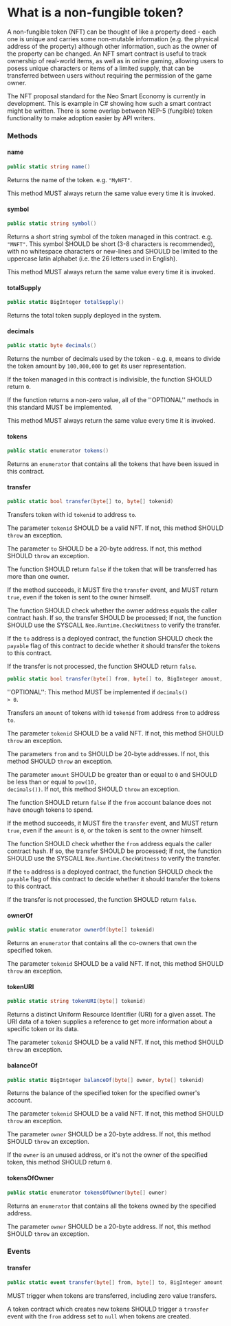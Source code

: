 

# What is a non-fungible token?

A non-fungible token (NFT) can be thought of like a property deed - each one is unique and carries some non-mutable information (e.g. the physical address of the property) although other information, such as the owner of the property can be changed. An NFT smart contract is useful to track ownership of real-world items, as well as in online gaming, allowing users to posess unique characters or items of a limited supply, that can be transferred between users without requiring the permission of the game owner.

The NFT proposal standard for the Neo Smart Economy is currently in development. This is example in C# showing how such a smart contract might be written. There is some overlap between NEP-5 (fungible) token functionality to make adoption easier by API writers.


### Methods

#### name

```csharp
public static string name()
```

Returns the name of the token. e.g. <code>"MyNFT"</code>. 

This method MUST always return the same value every time it is invoked. 

#### symbol

```csharp
public static string symbol()
```

Returns a short string symbol of the token managed in this contract. e.g. <code>"MNFT"</code>. This symbol SHOULD be short (3-8 characters is recommended), with no whitespace characters or new-lines and SHOULD be limited to the uppercase latin alphabet (i.e. the 26 letters used in English). 

This method MUST always return the same value every time it is invoked. 

#### totalSupply

```csharp
public static BigInteger totalSupply()
```

Returns the total token supply deployed in the system.

#### decimals

```csharp
public static byte decimals()
```

Returns the number of decimals used by the token - e.g. <code>8</code>, means to divide the token amount by <code>100,000,000</code> to get its user representation.

If the token managed in this contract is indivisible, the function SHOULD return <code>0</code>.

If the function returns a non-zero value, all of the ''OPTIONAL'' methods in this standard MUST be implemented.

This method MUST always return the same value every time it is invoked. 

#### tokens

```csharp
public static enumerator tokens()
```

Returns an <code>enumerator</code> that contains all the tokens that have been issued in this contract.

#### transfer

```csharp
public static bool transfer(byte[] to, byte[] tokenid)
```

Transfers token with id <code>tokenid</code> to address <code>to</code>.

The parameter <code>tokenid</code> SHOULD be a valid NFT. If not, this method SHOULD <code>throw</code> an exception.

The parameter <code>to</code> SHOULD be a 20-byte address. If not, this method SHOULD <code>throw</code> an exception.

The function SHOULD return <code>false</code> if the token that will be transferred has more than one owner.

If the method succeeds, it MUST fire the <code>transfer</code> event, and MUST return <code>true</code>, even if the token is sent to the owner himself.

The function SHOULD check whether the owner address equals the caller contract hash. If so, the transfer SHOULD be processed; If not, the function SHOULD use the SYSCALL <code>Neo.Runtime.CheckWitness</code> to verify the transfer.

If the <code>to</code> address is a deployed contract, the function SHOULD check the <code>payable</code> flag of this contract to decide whether it should transfer the tokens to this contract.

If the transfer is not processed, the function SHOULD return <code>false</code>.

```csharp
public static bool transfer(byte[] from, byte[] to, BigInteger amount, byte[] tokenid)
```

''OPTIONAL'': This method MUST be implemented if <code>decimals() > 0</code>.

Transfers an <code>amount</code> of tokens with id <code>tokenid</code> from address <code>from</code> to address <code>to</code>.

The parameter <code>tokenid</code> SHOULD be a valid NFT. If not, this method SHOULD <code>throw</code> an exception.

The parameters <code>from</code> and <code>to</code> SHOULD be 20-byte addresses. If not, this method SHOULD <code>throw</code> an exception.

The parameter <code>amount</code> SHOULD be greater than or equal to <code>0</code> and SHOULD be less than or equal to <code>pow(10, decimals())</code>. If not, this method SHOULD <code>throw</code> an exception.

The function SHOULD return <code>false</code> if the <code>from</code> account balance does not have enough tokens to spend.

If the method succeeds, it MUST fire the <code>transfer</code> event, and MUST return <code>true</code>, even if the <code>amount</code> is <code>0</code>, or the token is sent to the owner himself.

The function SHOULD check whether the <code>from</code> address equals the caller contract hash. If so, the transfer SHOULD be processed; If not, the function SHOULD use the SYSCALL <code>Neo.Runtime.CheckWitness</code> to verify the transfer.

If the <code>to</code> address is a deployed contract, the function SHOULD check the <code>payable</code> flag of this contract to decide whether it should transfer the tokens to this contract.

If the transfer is not processed, the function SHOULD return <code>false</code>.

#### ownerOf

```csharp
public static enumerator ownerOf(byte[] tokenid)
```

Returns an <code>enumerator</code> that contains all the co-owners that own the specified token.

The parameter <code>tokenid</code> SHOULD be a valid NFT. If not, this method SHOULD <code>throw</code> an exception.

#### tokenURI

```csharp
public static string tokenURI(byte[] tokenid)
```

Returns a distinct Uniform Resource Identifier (URI) for a given asset. The URI data of a token supplies a reference to get more information about a specific token or its data.

The parameter <code>tokenid</code> SHOULD be a valid NFT. If not, this method SHOULD <code>throw</code> an exception.

#### balanceOf

```csharp
public static BigInteger balanceOf(byte[] owner, byte[] tokenid)
```

Returns the balance of the specified token for the specified owner's account.

The parameter <code>tokenid</code> SHOULD be a valid NFT. If not, this method SHOULD <code>throw</code> an exception.

The parameter <code>owner</code> SHOULD be a 20-byte address. If not, this method SHOULD <code>throw</code> an exception.

If the <code>owner</code> is an unused address, or it's not the owner of the specified token, this method SHOULD return <code>0</code>.

#### tokensOfOwner

```csharp
public static enumerator tokensOfOwner(byte[] owner)
```

Returns an <code>enumerator</code> that contains all the tokens owned by the specified address.

The parameter <code>owner</code> SHOULD be a 20-byte address. If not, this method SHOULD <code>throw</code> an exception.

### Events


#### transfer

```csharp
public static event transfer(byte[] from, byte[] to, BigInteger amount, byte[] tokenid)
```

MUST trigger when tokens are transferred, including zero value transfers.

A token contract which creates new tokens SHOULD trigger a <code>transfer</code> event with the <code>from</code> address set to <code>null</code> when tokens are created.
